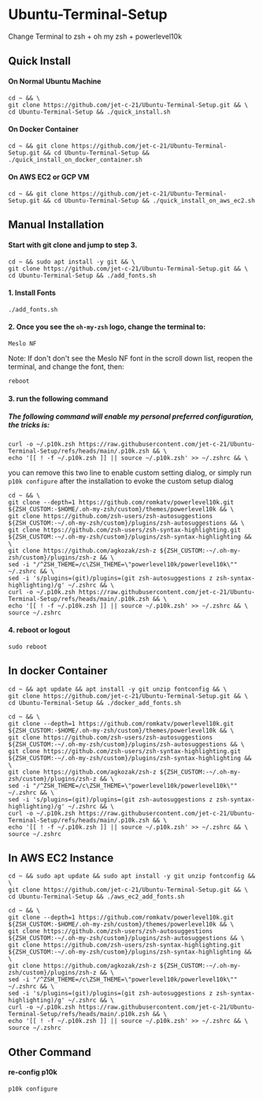 # Ubuntu-Terminal-Setup

Change Terminal to zsh + oh my zsh + powerlevel10k

## Quick Install

#### On Normal Ubuntu Machine

```shell
cd ~ && \
git clone https://github.com/jet-c-21/Ubuntu-Terminal-Setup.git && \
cd Ubuntu-Terminal-Setup && ./quick_install.sh
```

#### On Docker Container

```shell
cd ~ && git clone https://github.com/jet-c-21/Ubuntu-Terminal-Setup.git && cd Ubuntu-Terminal-Setup && ./quick_install_on_docker_container.sh
```

#### On AWS EC2 or GCP VM

```shell
cd ~ && git clone https://github.com/jet-c-21/Ubuntu-Terminal-Setup.git && cd Ubuntu-Terminal-Setup && ./quick_install_on_aws_ec2.sh
```

## Manual Installation

#### Start with git clone and jump to step 3.

```shell
cd ~ && sudo apt install -y git && \
git clone https://github.com/jet-c-21/Ubuntu-Terminal-Setup.git && \
cd Ubuntu-Terminal-Setup && ./add_fonts.sh 
```

#### 1. Install Fonts

```shell
./add_fonts.sh
```

#### 2. Once you see the ```oh-my-zsh``` logo, change the terminal to:

```shell
Meslo NF
```

Note: If don't don't see the Meslo NF font in the scroll down list, reopen the terminal, and change the font, then:

```
reboot
```

#### 3. run the following command

##### The following command will enable my personal preferred configuration, the tricks is:

```shell
curl -o ~/.p10k.zsh https://raw.githubusercontent.com/jet-c-21/Ubuntu-Terminal-Setup/refs/heads/main/.p10k.zsh && \
echo '[[ ! -f ~/.p10k.zsh ]] || source ~/.p10k.zsh' >> ~/.zshrc && \
```

you can remove this two line to enable custom setting dialog, or simply run `p10k configure` after the installation to
evoke the custom setup dialog

```shell
cd ~ && \
git clone --depth=1 https://github.com/romkatv/powerlevel10k.git ${ZSH_CUSTOM:-$HOME/.oh-my-zsh/custom}/themes/powerlevel10k && \
git clone https://github.com/zsh-users/zsh-autosuggestions ${ZSH_CUSTOM:-~/.oh-my-zsh/custom}/plugins/zsh-autosuggestions && \
git clone https://github.com/zsh-users/zsh-syntax-highlighting.git ${ZSH_CUSTOM:-~/.oh-my-zsh/custom}/plugins/zsh-syntax-highlighting && \
git clone https://github.com/agkozak/zsh-z ${ZSH_CUSTOM:-~/.oh-my-zsh/custom}/plugins/zsh-z && \
sed -i "/^ZSH_THEME=/c\ZSH_THEME=\"powerlevel10k/powerlevel10k\"" ~/.zshrc && \
sed -i 's/plugins=(git)/plugins=(git zsh-autosuggestions z zsh-syntax-highlighting)/g' ~/.zshrc && \
curl -o ~/.p10k.zsh https://raw.githubusercontent.com/jet-c-21/Ubuntu-Terminal-Setup/refs/heads/main/.p10k.zsh && \
echo '[[ ! -f ~/.p10k.zsh ]] || source ~/.p10k.zsh' >> ~/.zshrc && \
source ~/.zshrc
```

#### 4. reboot or logout

```shell
sudo reboot
```

## In docker Container

```shell
cd ~ && apt update && apt install -y git unzip fontconfig && \
git clone https://github.com/jet-c-21/Ubuntu-Terminal-Setup.git && \
cd Ubuntu-Terminal-Setup && ./docker_add_fonts.sh 
```

```shell
cd ~ && \
git clone --depth=1 https://github.com/romkatv/powerlevel10k.git ${ZSH_CUSTOM:-$HOME/.oh-my-zsh/custom}/themes/powerlevel10k && \
git clone https://github.com/zsh-users/zsh-autosuggestions ${ZSH_CUSTOM:-~/.oh-my-zsh/custom}/plugins/zsh-autosuggestions && \
git clone https://github.com/zsh-users/zsh-syntax-highlighting.git ${ZSH_CUSTOM:-~/.oh-my-zsh/custom}/plugins/zsh-syntax-highlighting && \
git clone https://github.com/agkozak/zsh-z ${ZSH_CUSTOM:-~/.oh-my-zsh/custom}/plugins/zsh-z && \
sed -i "/^ZSH_THEME=/c\ZSH_THEME=\"powerlevel10k/powerlevel10k\"" ~/.zshrc && \
sed -i 's/plugins=(git)/plugins=(git zsh-autosuggestions z zsh-syntax-highlighting)/g' ~/.zshrc && \
curl -o ~/.p10k.zsh https://raw.githubusercontent.com/jet-c-21/Ubuntu-Terminal-Setup/refs/heads/main/.p10k.zsh && \
echo '[[ ! -f ~/.p10k.zsh ]] || source ~/.p10k.zsh' >> ~/.zshrc && \
source ~/.zshrc
```

## In AWS EC2 Instance

```shell
cd ~ && sudo apt update && sudo apt install -y git unzip fontconfig && \
git clone https://github.com/jet-c-21/Ubuntu-Terminal-Setup.git && \
cd Ubuntu-Terminal-Setup && ./aws_ec2_add_fonts.sh
```

```shell
cd ~ && \
git clone --depth=1 https://github.com/romkatv/powerlevel10k.git ${ZSH_CUSTOM:-$HOME/.oh-my-zsh/custom}/themes/powerlevel10k && \
git clone https://github.com/zsh-users/zsh-autosuggestions ${ZSH_CUSTOM:-~/.oh-my-zsh/custom}/plugins/zsh-autosuggestions && \
git clone https://github.com/zsh-users/zsh-syntax-highlighting.git ${ZSH_CUSTOM:-~/.oh-my-zsh/custom}/plugins/zsh-syntax-highlighting && \
git clone https://github.com/agkozak/zsh-z ${ZSH_CUSTOM:-~/.oh-my-zsh/custom}/plugins/zsh-z && \
sed -i "/^ZSH_THEME=/c\ZSH_THEME=\"powerlevel10k/powerlevel10k\"" ~/.zshrc && \
sed -i 's/plugins=(git)/plugins=(git zsh-autosuggestions z zsh-syntax-highlighting)/g' ~/.zshrc && \
curl -o ~/.p10k.zsh https://raw.githubusercontent.com/jet-c-21/Ubuntu-Terminal-Setup/refs/heads/main/.p10k.zsh && \
echo '[[ ! -f ~/.p10k.zsh ]] || source ~/.p10k.zsh' >> ~/.zshrc && \
source ~/.zshrc
```

## Other Command

#### re-config p10k

```shell
p10k configure
```

